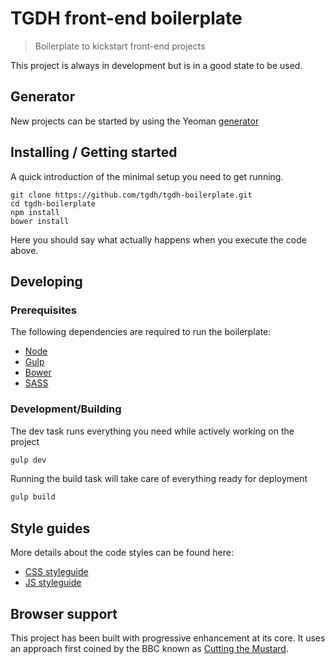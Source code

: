 # TGDH front-end boilerplate
> Boilerplate to kickstart front-end projects

This project is always in development but is in a good state to be used.

## Generator
New projects can be started by using the Yeoman [generator](https://github.com/tgdh/generator-tgdh-boilerplate)

## Installing / Getting started

A quick introduction of the minimal setup you need to get running.

```shell
git clone https://github.com/tgdh/tgdh-boilerplate.git
cd tgdh-boilerplate
npm install
bower install
```

Here you should say what actually happens when you execute the code above.

## Developing

### Prerequisites

The following dependencies are required to run the boilerplate:

- [Node](https://nodejs.org/en/)
- [Gulp](https://gulpjs.com/)
- [Bower](https://bower.io/)
- [SASS](http://sass-lang.com/)

### Development/Building

The dev task runs everything you need while actively working on the project
```bash
gulp dev
```

Running the build task will take care of everything ready for deployment
```bash
gulp build
```

## Style guides

More details about the code styles can be found here:

- [CSS styleguide](docs/css-styleguide.md)
- [JS styleguide](docs/js-styleguide.md)


## Browser support

This project has been built with progressive enhancement at its core. It uses an approach first coined by the BBC known as [Cutting the Mustard](http://responsivenews.co.uk/post/18948466399/cutting-the-mustard).
